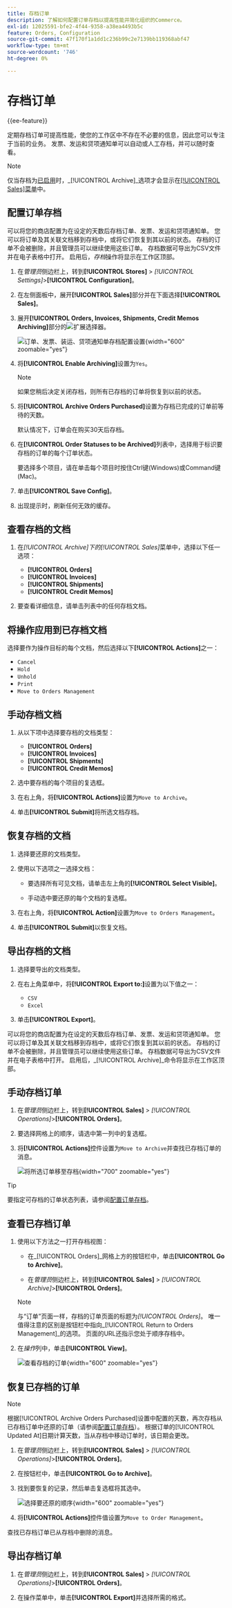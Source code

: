 ```yaml
---
title: 存档订单
description: 了解如何配置订单存档以提高性能并简化组织的Commerce。
exl-id: 12025591-bfe2-4f44-9358-a38ea4493b5c
feature: Orders, Configuration
source-git-commit: 47f170f1a1dd1c236b99c2e7139bb119368abf47
workflow-type: tm+mt
source-wordcount: '746'
ht-degree: 0%

---
```


# 存档订单

{{ee-feature}}

定期存档订单可提高性能，使您的工作区中不存在不必要的信息，因此您可以专注于当前的业务。 发票、发运和贷项通知单可以自动或人工存档，并可以随时查看。

>[!NOTE]
>
>仅当存档为[已启用](../configuration-reference/sales/sales.md)时，_[!UICONTROL Archive]_选项才会显示在[[!UICONTROL Sales]菜单](sales-menu.md)中。

## 配置订单存档

可以将您的商店配置为在设定的天数后存档订单、发票、发运和贷项通知单。 您可以将订单及其关联文档移到存档中，或将它们恢复到其以前的状态。 存档的订单不会被删除，并且管理员可以继续使用这些订单。 存档数据可导出为CSV文件并在电子表格中打开。 启用后，_存档_&#x200B;操作将显示在工作区顶部。

1. 在&#x200B;_管理员_&#x200B;侧边栏上，转到&#x200B;**[!UICONTROL Stores]** > _[!UICONTROL Settings]_>**[!UICONTROL Configuration]**。

1. 在左侧面板中，展开&#x200B;**[!UICONTROL Sales]**&#x200B;部分并在下面选择&#x200B;**[!UICONTROL Sales]**。

1. 展开&#x200B;**[!UICONTROL Orders, Invoices, Shipments, Credit Memos Archiving]**&#x200B;部分的![扩展选择器](../assets/icon-display-expand.png)。

   ![订单、发票、装运、贷项通知单存档配置设置](../configuration-reference/sales/assets/sales-orders-invoices-shipments-credit-memos-archiving.png){width="600" zoomable="yes"}

1. 将&#x200B;**[!UICONTROL Enable Archiving]**&#x200B;设置为`Yes`。

   >[!NOTE]
   >
   >如果您稍后决定关闭存档，则所有已存档的订单将恢复到以前的状态。

1. 将&#x200B;**[!UICONTROL Archive Orders Purchased]**&#x200B;设置为存档已完成的订单前等待的天数。

   默认情况下，订单会在购买30天后存档。

1. 在&#x200B;**[!UICONTROL Order Statuses to be Archived]**&#x200B;列表中，选择用于标识要存档的订单的每个订单状态。

   要选择多个项目，请在单击每个项目时按住Ctrl键(Windows)或Command键(Mac)。

1. 单击&#x200B;**[!UICONTROL Save Config]**。

1. 出现提示时，刷新任何无效的缓存。

## 查看存档的文档

1. 在&#x200B;_[!UICONTROL Archive]_下的_[!UICONTROL Sales]_&#x200B;菜单中，选择以下任一选项：

   - **[!UICONTROL Orders]**
   - **[!UICONTROL Invoices]**
   - **[!UICONTROL Shipments]**
   - **[!UICONTROL Credit Memos]**

1. 要查看详细信息，请单击列表中的任何存档文档。

## 将操作应用到已存档文档

选择要作为操作目标的每个文档，然后选择以下&#x200B;**[!UICONTROL Actions]**&#x200B;之一：

- `Cancel`
- `Hold`
- `Unhold`
- `Print`
- `Move to Orders Management`

## 手动存档文档

1. 从以下项中选择要存档的文档类型：

   - **[!UICONTROL Orders]**
   - **[!UICONTROL Invoices]**
   - **[!UICONTROL Shipments]**
   - **[!UICONTROL Credit Memos]**

1. 选中要存档的每个项目的复选框。

1. 在右上角，将&#x200B;**[!UICONTROL Actions]**&#x200B;设置为`Move to Archive`。

1. 单击&#x200B;**[!UICONTROL Submit]**&#x200B;将所选文档存档。

## 恢复存档的文档

1. 选择要还原的文档类型。

1. 使用以下选项之一选择文档：

   - 要选择所有可见文档，请单击左上角的&#x200B;**[!UICONTROL Select Visible]**。

   - 手动选中要还原的每个文档的复选框。

1. 在右上角，将&#x200B;**[!UICONTROL Action]**&#x200B;设置为`Move to Orders Management`。

1. 单击&#x200B;**[!UICONTROL Submit]**&#x200B;以恢复文档。

## 导出存档的文档

1. 选择要导出的文档类型。

1. 在右上角菜单中，将&#x200B;**[!UICONTROL Export to:]**&#x200B;设置为以下值之一：

   - `CSV`
   - `Excel`

1. 单击&#x200B;**[!UICONTROL Export]**。

可以将您的商店配置为在设定的天数后存档订单、发票、发运和贷项通知单。 您可以将订单及其关联文档移到存档中，或将它们恢复到其以前的状态。 存档的订单不会被删除，并且管理员可以继续使用这些订单。 存档数据可导出为CSV文件并在电子表格中打开。 启用后，_[!UICONTROL Archive]_命令将显示在工作区顶部。

## 手动存档订单

1. 在&#x200B;_管理员_&#x200B;侧边栏上，转到&#x200B;**[!UICONTROL Sales]** > _[!UICONTROL Operations]_>**[!UICONTROL Orders]**。

1. 要选择网格上的顺序，请选中第一列中的复选框。

1. 将&#x200B;**[!UICONTROL Actions]**&#x200B;控件设置为`Move to Archive`并查找已存档订单的消息。

   ![将所选订单移至存档](./assets/order-move-to-archive.png){width="700" zoomable="yes"}

>[!TIP]
>
>要指定可存档的订单状态列表，请参阅[配置订单存档](#configure-the-order-archive)。

## 查看已存档订单

1. 使用以下方法之一打开存档视图：

   - 在&#x200B;_[!UICONTROL Orders]_网格上方的按钮栏中，单击&#x200B;**[!UICONTROL Go to Archive]**。

   - 在&#x200B;_管理员_&#x200B;侧边栏上，转到&#x200B;**[!UICONTROL Sales]** > _[!UICONTROL Archive]_>**[!UICONTROL Orders]**。

   >[!NOTE]
   >
   >与“订单”页面一样，存档的订单页面的标题为&#x200B;_[!UICONTROL Orders]_。 唯一值得注意的区别是按钮栏中指向_[!UICONTROL Return to Orders Management]_&#x200B;的选项。 页面的URL还指示您处于顺序存档中。

1. 在&#x200B;_操作_&#x200B;列中，单击&#x200B;**[!UICONTROL View]**。

   ![查看存档的订单](./assets/order-archived-view.png){width="600" zoomable="yes"}

## 恢复已存档的订单

>[!NOTE]
>
>根据[!UICONTROL Archive Orders Purchased]设置中配置的天数，再次存档从已存档订单中还原的订单（请参阅[配置订单存档](#configure-the-order-archive)）。 根据订单的[!UICONTROL Updated At]日期计算天数，当从存档中移动订单时，该日期会更改。

1. 在&#x200B;_管理员_&#x200B;侧边栏上，转到&#x200B;**[!UICONTROL Sales]** > _[!UICONTROL Operations]_>**[!UICONTROL Orders]**。

1. 在按钮栏中，单击&#x200B;**[!UICONTROL Go to Archive]**。

1. 找到要恢复的记录，然后单击复选框将其选中。

   ![选择要还原的顺序](./assets/order-archived-select-to-restore.png){width="600" zoomable="yes"}

1. 将&#x200B;**[!UICONTROL Actions]**&#x200B;控件值设置为`Move to Order Management`。

查找已存档订单已从存档中删除的消息。

## 导出存档订单

1. 在&#x200B;_管理员_&#x200B;侧边栏上，转到&#x200B;**[!UICONTROL Sales]** > _[!UICONTROL Operations]_>**[!UICONTROL Orders]**。

1. 在操作菜单中，单击&#x200B;**[!UICONTROL Export]**&#x200B;并选择所需的格式。
